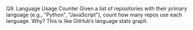 Q9. Language Usage Counter
Given a list of repositories with their primary language (e.g., "Python", "JavaScript"), count how many repos use each language.
Why? This is like GitHub’s language stats graph.